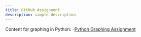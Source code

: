 ```yaml
---
title: GitHub Assignment
description: sample description
---
```


Content for graphing in Python:
-[Python Graphing Assignment](/timeseries/index.md)
